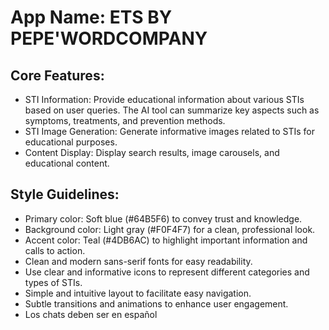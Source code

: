 # **App Name**: ETS BY PEPE'WORDCOMPANY

## Core Features:

- STI Information: Provide educational information about various STIs based on user queries. The AI tool can summarize key aspects such as symptoms, treatments, and prevention methods.
- STI Image Generation: Generate informative images related to STIs for educational purposes.
- Content Display: Display search results, image carousels, and educational content.

## Style Guidelines:

- Primary color: Soft blue (#64B5F6) to convey trust and knowledge.
- Background color: Light gray (#F0F4F7) for a clean, professional look.
- Accent color: Teal (#4DB6AC) to highlight important information and calls to action.
- Clean and modern sans-serif fonts for easy readability.
- Use clear and informative icons to represent different categories and types of STIs.
- Simple and intuitive layout to facilitate easy navigation.
- Subtle transitions and animations to enhance user engagement.
- Los chats deben ser en español